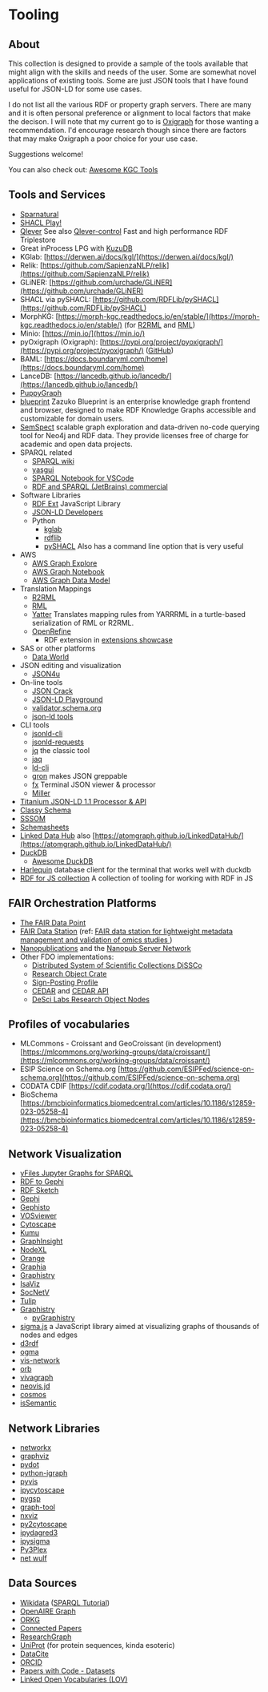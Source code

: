 # Tooling

## About

This collection is designed to provide a sample of the tools available
that might align with the skills and needs of the user. Some are somewhat
novel applications of existing tools. Some are just JSON tools that I
have found useful for JSON-LD for some use cases.

I do not list all the various RDF or property graph servers.   There are many
and it is often personal preference or alignment to local factors that make
the decison.  I will note that my current go to is [Oxigraph](https://github.com/oxigraph/oxigraph)
for those wanting a recommendation.  I'd encourage research though since there
are factors that may make Oxigraph a poor choice for your use case.

Suggestions welcome!

You can also check out:  [Awesome KGC Tools](https://github.com/kg-construct/awesome-kgc-tools)

## Tools and Services

- [Sparnatural](https://sparnatural.eu/)
- [SHACL Play!](https://shacl-play.sparna.fr/play/)
- [Qlever](https://github.com/ad-freiburg/qlever)  See also [Qlever-control](https://github.com/ad-freiburg/qlever-control) Fast and high performance RDF Triplestore 
- Great inProcess LPG with [KuzuDB](https://kuzudb.com/)
- KGlab: [https://derwen.ai/docs/kgl/](https://derwen.ai/docs/kgl/)
- Relik: [https://github.com/SapienzaNLP/relik](https://github.com/SapienzaNLP/relik)
- GLiNER: [https://github.com/urchade/GLiNER](https://github.com/urchade/GLiNER)
- SHACL via pySHACL: [https://github.com/RDFLib/pySHACL](https://github.com/RDFLib/pySHACL)
- MorphKG: [https://morph-kgc.readthedocs.io/en/stable/](https://morph-kgc.readthedocs.io/en/stable/) (for [R2RML](https://www.w3.org/TR/r2rml/) and [RML](https://kg-construct.github.io/rml-core/spec/docs/))
- Minio: [https://min.io/](https://min.io/)
- pyOxigraph (Oxigraph): [https://pypi.org/project/pyoxigraph/](https://pypi.org/project/pyoxigraph/) ([GitHub](https://github.com/oxigraph/oxigraph))
- BAML: [https://docs.boundaryml.com/home](https://docs.boundaryml.com/home)
- LanceDB: [https://lancedb.github.io/lancedb/](https://lancedb.github.io/lancedb/)
- [PuppyGraph](https://www.puppygraph.com/)
- [blueprint](https://github.com/zazuko/blueprint) Zazuko Blueprint is an enterprise knowledge graph frontend and browser, designed to make RDF Knowledge Graphs accessible and customizable for domain users.
- [SemSpect](https://www.semspect.de/) scalable graph exploration and data-driven no-code querying tool for Neo4j and RDF data.  They provide licenses free of charge for academic and open data projects.
- SPARQL related
  - [SPARQL wiki](https://kvistgaard.github.io/sparql/#/page/sparql%20wiki)
  - [yasgui](https://github.com/TriplyDB/Yasgui)
  - [SPARQL Notebook for VSCode](https://marketplace.visualstudio.com/items?itemName=Zazuko.sparql-notebook)
  - [RDF and SPARQL (JetBrains) commercial](https://plugins.jetbrains.com/plugin/13838-rdf-and-sparql)
- Software Libraries
  - [RDF Ext](https://rdf-ext.org/) JavaScript Library
  - [JSON-LD Developers](https://json-ld.org/#developers)
  - Python
    - [kglab](https://derwen.ai/docs/kgl/ex6_0/)
    - [rdflib](https://rdflib.readthedocs.io/en/stable/)
    - [pySHACL](https://github.com/RDFLib/pySHACL) Also has a command line option that is very useful
- AWS
  - [AWS Graph Explore](https://github.com/aws/graph-explorer)
  - [AWS Graph Notebook](https://github.com/aws/graph-notebook)
  - [AWS Graph Data Model](https://github.com/aws-samples/aws-dbs-refarch-graph/tree/master/src/graph-data-modelling)
- Translation Mappings
  - [R2RML](https://www.w3.org/news/2012/rdb-to-rdf-mapping-language-r2rml-and-a-direct-mapping-of-relational-data-to-rdf-are-w3c-recommendat/)
  - [RML](https://rml.io)
  - [Yatter](https://github.com/oeg-upm/yatter) Translates mapping rules from YARRRML in a turtle-based serialization of RML or R2RML.
  - [OpenRefine](https://openrefine.org/)
    - RDF extension in [extensions showcase](https://openrefine.org/extensions)
- SAS or other platforms
  - [Data World](https://data.world/)
- JSON editing and visualization
  - [JSON4u](https://github.com/loggerhead/json4u)
- On-line tools
  - [JSON Crack](https://jsoncrack.com/)
  - [JSON-LD Playground](https://json-ld.org/playground/)
  - [validator.schema.org](https://validator.schema.org/)
  - [json-ld tools](https://jsonld.tools/force/)
- CLI tools
  - [jsonld-cli](https://github.com/digitalbazaar/jsonld-cli)
  - [jsonld-requests](https://github.com/digitalbazaar/jsonld-request)
  - [jq](https://stedolan.github.io/jq/) the classic tool
  - [jaq](https://github.com/01mf02/jaq)
  - [ld-cli](https://github.com/filip26/ld-cli)
  - [gron](https://github.com/tomnomnom/gron) makes JSON greppable
  - [fx](https://fx.wtf/) Terminal JSON viewer & processor
  - [Miller](https://github.com/johnkerl/miller)
- [Titanium JSON-LD 1.1 Processor & API](https://github.com/filip26/titanium-json-ld)
- [Classy Schema](https://classyschema.org/Visualisation)
- [SSSOM](https://mapping-commons.github.io/sssom/)
- [Schemasheets](https://github.com/linkml/schemasheets)
- [Linked Data Hub](https://github.com/AtomGraph/LinkedDataHub) also [https://atomgraph.github.io/LinkedDataHub/](https://atomgraph.github.io/LinkedDataHub/)
- [DuckDB](https://duckdb.org/)
  - [Awesome DuckDB](https://github.com/davidgasquez/awesome-duckdb)
- [Harlequin](https://harlequin.sh/) database client for the terminal that works well with duckdb
- [RDF for JS collection](https://rdfjs.dev/) A collection of tooling for working with RDF in JS

## FAIR Orchestration Platforms

- [The FAIR Data Point](https://www.go-fair.org/how-to-go-fair/fair-data-point/)
- [FAIR Data Station](https://fairds.fairbydesign.nl/) (ref: [FAIR data station for lightweight metadata management and validation of omics studies ](https://academic.oup.com/gigascience/article/doi/10.1093/gigascience/giad014/7069910))
- [Nanopublications](https://nanopub.net/) and the [Nanopub Server Network](https://nanopub.net/docs/network)
- Other FDO implementations:
  - [Distributed System of Scientific Collections DiSSCo](https://www.dissco.eu/)
  - [Research Object Crate](https://www.researchobject.org/ro-crate/)
  - [Sign-Posting Profile](https://signposting.org/)
  - [CEDAR](https://more.metadatacenter.org/) and [CEDAR API](https://more.metadatacenter.org/tools-training/cedar-api)
  - [DeSci Labs Research Object Nodes](https://docs.desci.com/)

## Profiles of vocabularies
* MLCommons - Croissant and GeoCroissant (in development) [https://mlcommons.org/working-groups/data/croissant/](https://mlcommons.org/working-groups/data/croissant/)
* ESIP Science on Schema.org [https://github.com/ESIPFed/science-on-schema.org](https://github.com/ESIPFed/science-on-schema.org)
* CODATA CDIF [https://cdif.codata.org/](https://cdif.codata.org/)
* BioSchema [https://bmcbioinformatics.biomedcentral.com/articles/10.1186/s12859-023-05258-4](https://bmcbioinformatics.biomedcentral.com/articles/10.1186/s12859-023-05258-4)

## Network Visualization

- [yFiles Jupyter Graphs for SPARQL](https://github.com/yWorks/yfiles-jupyter-graphs-for-sparql)
- [RDF to Gephi](https://github.com/sparna-git/rdf2gephi)
- [RDF Sketch](https://sketch.zazuko.com/)
- [Gephi](https://gephi.org)
- [Gephisto](https://jacomyma.github.io/gephisto/)
- [VOSviewer](https://www.vosviewer.com)
- [Cytoscape](https://cytoscape.org)
- [Kumu](https://kumu.io)
- [GraphInsight](https://github.com/CarloNicolini/GraphInsight)
- [NodeXL](https://nodexl.com)
- [Orange](https://orangedatamining.com/widget-catalog/networks/networkanalysis/)
- [Graphia](https://graphia.app)
- [Graphistry](https://www.graphistry.com)
- [IsaViz](https://www.w3.org/2001/11/IsaViz/)
- [SocNetV](https://socnetv.org)
- [Tulip](https://tulip.labri.fr/site/)
- [Graphistry](https://www.graphistry.com/)
  - [pyGraphistry](https://github.com/graphistry/pygraphistry)
- [sigma.js](https://www.sigmajs.org/) a JavaScript library aimed at visualizing graphs of thousands of nodes and edges
- [d3rdf](https://github.com/Rathachai/d3rdf)
- [ogma](https://linkurious.com/ogma/)
- [vis-network](https://github.com/visjs/vis-network)
- [orb](https://github.com/memgraph/orb)
- [vivagraph](https://github.com/anvaka/VivaGraphJS)
- [neovis.jd](https://github.com/neo4j-contrib/neovis.js/)
- [cosmos](https://github.com/cosmograph-org/cosmos)
- [isSemantic](https://issemantic.net/rdf-visualizer)

## Network Libraries

- [networkx](https://networkx.org/)
- [graphviz](https://graphviz.readthedocs.io/en/stable/)
- [pydot](https://github.com/pydot/pydot)
- [python-igraph](https://github.com/igraph/python-igraph)
- [pyvis](https://github.com/WestHealth/pyvis)
- [ipycytoscape](https://github.com/cytoscape/ipycytoscape)
- [pygsp](https://github.com/epfl-lts2/pygsp)
- [graph-tool](https://graph-tool.skewed.de/)
- [nxviz](https://github.com/ericmjl/nxviz)
- [py2cytoscape](https://github.com/cytoscape/py4cytoscape)
- [ipydagred3](https://github.com/timkpaine/ipydagred3)
- [ipysigma](https://github.com/medialab/ipysigma)
- [Py3Plex](https://github.com/SkBlaz/Py3Plex)
- [net wulf](https://github.com/benmaier/netwulf)

## Data Sources

* [Wikidata](https://query.wikidata.org/) ([SPARQL Tutorial](https://www.wikidata.org/wiki/Wikidata:SPARQL_tutorial))
* [OpenAIRE Graph](https://graph.openaire.eu/)
* [ORKG](https://orkg.org/)
* [Connected Papers](https://www.connectedpapers.com/)
* [ResearchGraph](https://researchgraph.org/)
* [UniProt](https://www.uniprot.org/) (for protein sequences, kinda esoteric)
* [DataCite](https://support.datacite.org/docs/api)
* [ORCID](https://info.orcid.org/what-is-orcid/services/public-api/)
* [Papers with Code - Datasets](https://paperswithcode.com/datasets)
* [Linked Open Vocabularies (LOV)](https://lov.linkeddata.es/dataset/lov/)